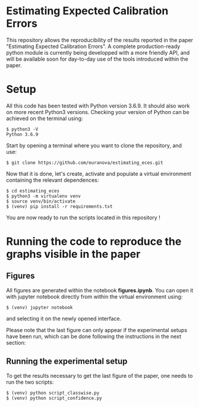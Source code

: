 # Estimating Expected Calibration Errors

This repository allows the reproducibility of the results reported in the paper "Estimating Expected Calibration Errors". A complete production-ready python module is currently being developped with a more friendly API, and will be available soon for day-to-day use of the tools introduced within the paper.

# Setup

All this code has been tested with Python version 3.6.9. It should also work on more recent Python3 versions. Checking your version of Python can be achieved on the terminal using:

```
$ python3 -V
Python 3.6.9
```

Start by opening a terminal where you want to clone the repository, and use:

```
$ git clone https://github.com/euranova/estimating_eces.git
```

Now that it is done, let's create, activate and populate a virtual environment containing the relevant dependences:

```
$ cd estimating_eces
$ python3 -m virtualenv venv
$ source venv/bin/activate
$ (venv) pip install -r requirements.txt
```

You are now ready to run the scripts located in this repository !

# Running the code to reproduce the graphs visible in the paper

## Figures

All figures are generated within the notebook **figures.ipynb**. You can open it with jupyter notebook directly from within the virtual environment using:

```
$ (venv) jupyter notebook
```

and selecting it on the newly opened interface.

Please note that the last figure can only appear if the experimental setups have been run, which can be done following the instructions in the next section:

## Running the experimental setup

To get the results necessary to get the last figure of the paper, one needs to run the two scripts:

```
$ (venv) python script_classwise.py
$ (venv) python script_confidence.py
```
